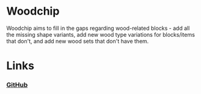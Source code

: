 # Woodchip
Woodchip aims to fill in the gaps regarding wood-related blocks - add all the missing shape variants, add new wood type variations for blocks/items that don't, and add new wood sets that don't have them.
# Links
### [GitHub](https://github.com/Team-Collections/woodchip)